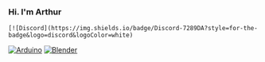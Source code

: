 ### Hi. I'm Arthur
    [![Discord](https://img.shields.io/badge/Discord-7289DA?style=for-the-badge&logo=discord&logoColor=white)



[![Arduino](https://img.shields.io/badge/Arduino-00979D?style=for-the-badge&logo=Arduino&logoColor=white)](https://www.arduino.cc/)
[![Blender](https://img.shields.io/badge/blender-%23F5792A.svg?style=for-the-badge&logo=blender&logoColor=white)](https://www.arduino.cc/)

